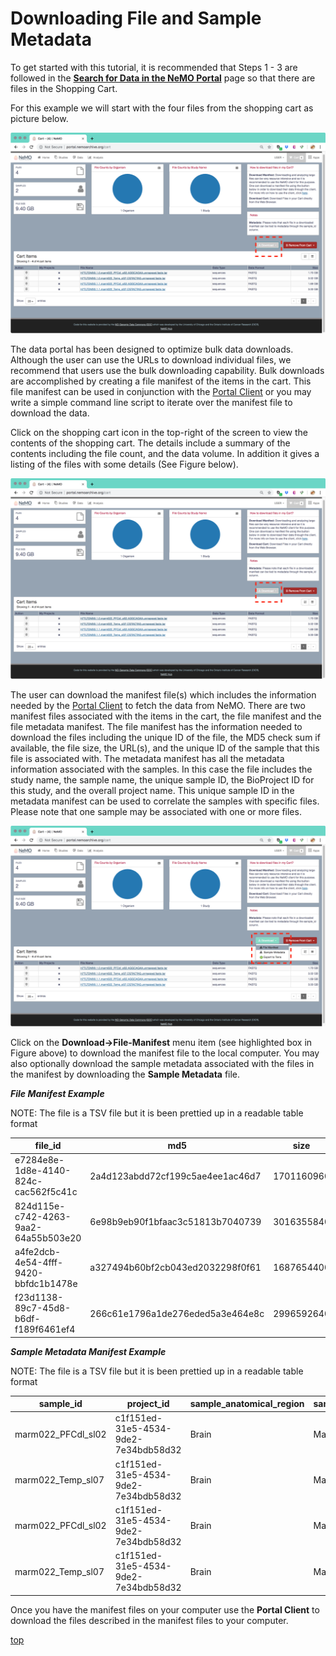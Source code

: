 # Downloading File and Sample Metadata

To get started with this tutorial, it is recommended that Steps 1 - 3 are followed in the [**Search for Data in the NeMO Portal**](Search-for-Data-in-the-NeMO-Portal) page so that there are files in the Shopping Cart.

For this example we will start with the four files from the shopping cart as picture below.

![shopping cart image](images/nemo_data_portal/nemo-shopping-cart-details.png)

The data portal has been designed to optimize bulk data downloads. Although the user can use the URLs to download individual files, we recommend that users use the bulk downloading capability. Bulk downloads are accomplished by creating a file manifest of the items in the cart. This file manifest can be used in conjunction with the [Portal Client](https://github.com/IGS/portal_client) or you may write a simple command line script to iterate over the manifest file to download the data.

Click on the shopping cart icon in the top-right of the screen to view the contents of the shopping cart. The details include a summary of the contents including the file count, and the data volume. In addition it gives a listing of the files with some details (See Figure below).

![Shopping cart display](images/nemo_data_portal/nemo-shopping-cart-details.png)

The user can download the manifest file(s) which includes the information needed by the [Portal Client](https://github.com/IGS/portal_client) to fetch the data from NeMO. There are two manifest files associated with the items in the cart, the file manifest and the file metadata manifest. The file manifest has the information needed to download the files including the unique ID of the file, the MD5 check sum if available, the file size, the URL(s), and the unique ID of the sample that this file is associated with. The metadata manifest has all the metadata information associated with the samples. In this case the file includes the study name, the sample name, the unique sample ID, the BioProject ID for this study, and the overall project name. This unique sample ID in the metadata manifest can be used to correlate the samples with specific files. Please note that one sample may be associated with one or more files.

![Download manifest files](images/nemo_data_portal/nemo-download-manifest.png)

Click on the **Download->File-Manifest** menu item (see highlighted box in Figure above) to download the manifest file to the local computer. You may also optionally download the sample metadata associated with the files in the manifest by downloading the **Sample Metadata** file.

***File Manifest Example***

NOTE: The file is a TSV file but it is been prettied up in a readable table format

file_id|md5|size|urls|sample_id
---|---|---|---|---
e7284e8e-1d8e-4140-824c-cac562f5c41c|2a4d123abdd72cf199c5ae4ee1ac46d7|1701160960|gs://nemo-public/biccn/grant/feng/transcriptome/scell/raw/CJACCHUS_001_marm022_PFCdl_sl02/H7TLTDMXX.1.0.marm022_PFCdl_sl02.AGGCAGAA.unmapped.fastq.tar,https://data.nemoarchive.org/biccn/grant/feng/transcriptome/scell/raw/CJACCHUS_001_marm022_PFCdl_sl02/H7TLTDMXX.1.0.marm022_PFCdl_sl02.AGGCAGAA.unmapped.fastq.tar|marm022_PFCdl_sl02
824d115e-c742-4263-9aa2-64a55b503e20|6e98b9eb90f1bfaac3c51813b7040739|3016355840|gs://nemo-public/biccn/grant/feng/transcriptome/scell/raw/CJACCHUS_001_marm022_Temp_sl07/H7TLTDMXX.1.0.marm022_Temp_sl07.CGTACTAG.unmapped.fastq.tar,https://data.nemoarchive.org/biccn/grant/feng/transcriptome/scell/raw/CJACCHUS_001_marm022_Temp_sl07/H7TLTDMXX.1.0.marm022_Temp_sl07.CGTACTAG.unmapped.fastq.tar|marm022_Temp_sl07
a4fe2dcb-4e54-4fff-9420-bbfdc1b1478e|a327494b60bf2cb043ed2032298f0f61|1687654400|gs://nemo-public/biccn/grant/feng/transcriptome/scell/raw/CJACCHUS_001_marm022_PFCdl_sl02/H7TLTDMXX.1.1.marm022_PFCdl_sl02.AGGCAGAA.unmapped.fastq.tar,https://data.nemoarchive.org/biccn/grant/feng/transcriptome/scell/raw/CJACCHUS_001_marm022_PFCdl_sl02/H7TLTDMXX.1.1.marm022_PFCdl_sl02.AGGCAGAA.unmapped.fastq.tar|marm022_PFCdl_sl02
f23d1138-89c7-45d8-b6df-f189f6461ef4|266c61e1796a1de276eded5a3e464e8c|2996592640|gs://nemo-public/biccn/grant/feng/transcriptome/scell/raw/CJACCHUS_001_marm022_Temp_sl07/H7TLTDMXX.1.1.marm022_Temp_sl07.CGTACTAG.unmapped.fastq.tar,https://data.nemoarchive.org/biccn/grant/feng/transcriptome/scell/raw/CJACCHUS_001_marm022_Temp_sl07/H7TLTDMXX.1.1.marm022_Temp_sl07.CGTACTAG.unmapped.fastq.tar|marm022_Temp_sl07

***Sample Metadata Manifest Example***

NOTE: The file is a TSV file but it is been prettied up in a readable table format

sample_id|project_id|sample_anatomical_region|sample_organism|sample_library_method|sample_modality|sample_technique|sample_transgenic_line|study_full_name|project_name|project_grant|project_lab|project_organization|subject_subtype
---|---|---|---|---|---|---|---|---|---|---|---|---|---
marm022_PFCdl_sl02|c1f151ed-31e5-4534-9de2-7e34bdb58d32|Brain|Marmoset|snRNA-seq|Transcriptome|Drop-seq|Unknown|feng_transcriptome_marmoset_10X|BICCN|Feng|Feng|Massachusetts Institute Of Technology|feng_feng
marm022_Temp_sl07|c1f151ed-31e5-4534-9de2-7e34bdb58d32|Brain|Marmoset|snRNA-seq|Transcriptome|Drop-seq|Unknown|feng_transcriptome_marmoset_10X|BICCN|Feng|Feng|Massachusetts Institute Of Technology|feng_feng
marm022_PFCdl_sl02|c1f151ed-31e5-4534-9de2-7e34bdb58d32|Brain|Marmoset|snRNA-seq|Transcriptome|Drop-seq|Unknown|feng_transcriptome_marmoset_10X|BICCN|Feng|Feng|Massachusetts Institute Of Technology|feng_feng
marm022_Temp_sl07|c1f151ed-31e5-4534-9de2-7e34bdb58d32|Brain|Marmoset|snRNA-seq|Transcriptome|Drop-seq|Unknown|feng_transcriptome_marmoset_10X|BICCN|Feng|Feng|Massachusetts Institute Of Technology|feng_feng


Once you have the manifest files on your computer use the **Portal Client** to download the files described in the manifest files to your computer.

[top](#top)
